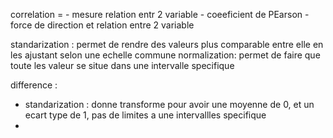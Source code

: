 correlation = - mesure relation entr 2 variable
            - coeeficient de PEarson
            - force de direction et relation entre 2 variable

standarization : permet de rendre des valeurs plus comparable entre elle en les ajustant selon une echelle commune
normalization: permet de faire que toute les valeur se situe dans une intervalle specifique


difference :
- standarization : donne transforme pour avoir une moyenne de 0, et un ecart type de 1, pas de limites a une intervallles specifique
- 